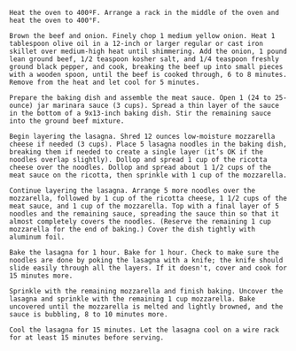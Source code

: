     Heat the oven to 400ºF. Arrange a rack in the middle of the oven and heat the oven to 400°F.

    Brown the beef and onion. Finely chop 1 medium yellow onion. Heat 1 tablespoon olive oil in a 12-inch or larger regular or cast iron skillet over medium-high heat until shimmering. Add the onion, 1 pound lean ground beef, 1/2 teaspoon kosher salt, and 1/4 teaspoon freshly ground black pepper, and cook, breaking the beef up into small pieces with a wooden spoon, until the beef is cooked through, 6 to 8 minutes. Remove from the heat and let cool for 5 minutes.

    Prepare the baking dish and assemble the meat sauce. Open 1 (24 to 25-ounce) jar marinara sauce (3 cups). Spread a thin layer of the sauce in the bottom of a 9x13-inch baking dish. Stir the remaining sauce into the ground beef mixture.

    Begin layering the lasagna. Shred 12 ounces low-moisture mozzarella cheese if needed (3 cups). Place 5 lasagna noodles in the baking dish, breaking them if needed to create a single layer (it’s OK if the noodles overlap slightly). Dollop and spread 1 cup of the ricotta cheese over the noodles. Dollop and spread about 1 1/2 cups of the meat sauce on the ricotta, then sprinkle with 1 cup of the mozzarella.

    Continue layering the lasagna. Arrange 5 more noodles over the mozzarella, followed by 1 cup of the ricotta cheese, 1 1/2 cups of the meat sauce, and 1 cup of the mozzarella. Top with a final layer of 5 noodles and the remaining sauce, spreading the sauce thin so that it almost completely covers the noodles. (Reserve the remaining 1 cup mozzarella for the end of baking.) Cover the dish tightly with aluminum foil.

    Bake the lasagna for 1 hour. Bake for 1 hour. Check to make sure the noodles are done by poking the lasagna with a knife; the knife should slide easily through all the layers. If it doesn't, cover and cook for 15 minutes more.

    Sprinkle with the remaining mozzarella and finish baking. Uncover the lasagna and sprinkle with the remaining 1 cup mozzarella. Bake uncovered until the mozzarella is melted and lightly browned, and the sauce is bubbling, 8 to 10 minutes more.

    Cool the lasagna for 15 minutes. Let the lasagna cool on a wire rack for at least 15 minutes before serving.